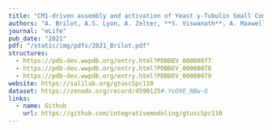 ```yaml
---
title: "CM1-driven assembly and activation of Yeast γ-Tubulin Small Complex underlies microtubule nucleation"
authors: "A. Brilot, A.S. Lyon, A. Zelter, **S. Viswanath**, A. Maxwell, R. Johnson, K.C. Yabut, M. MacCoss, E. Muller, A. Sali, T.N. Davis, D. A. Agard"
journal: "eLife"
pub_date: "2021"
pdf: "/static/img/pdfs/2021_Brilot.pdf" 
structures:
  - https://pdb-dev.wwpdb.org/entry.html?PDBDEV_00000077
  - https://pdb-dev.wwpdb.org/entry.html?PDBDEV_00000078
  - https://pdb-dev.wwpdb.org/entry.html?PDBDEV_00000079
website: https://salilab.org/gtuscSpc110
dataset: https://zenodo.org/record/4590125#.YoO9E_NBw-Q
links:
  - name: Github
    url: https://github.com/integrativemodeling/gtuscSpc110
---
```

